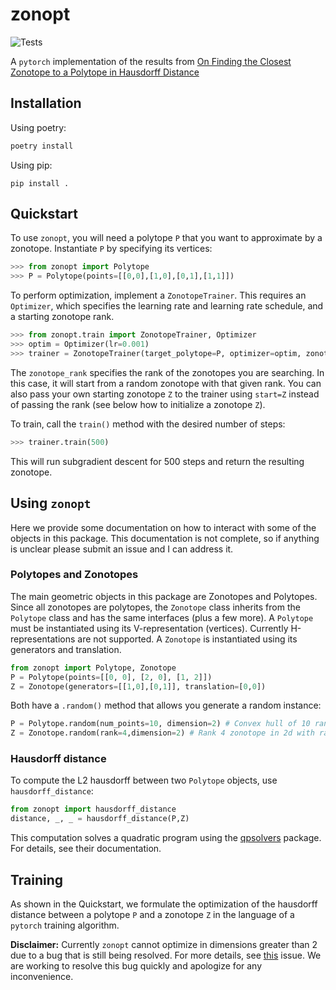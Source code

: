 # zonopt 

![Tests](https://github.com/geodavic/zonopt/actions/workflows/test.yml/badge.svg?event=push)

A `pytorch` implementation of the results from [On Finding the Closest Zonotope to a Polytope in Hausdorff Distance](https://arxiv.org/abs/2407.13125)

## Installation

Using poetry:
```bash
poetry install
```

Using pip:
```
pip install .
```

## Quickstart

To use `zonopt`, you will need a polytope `P` that you want to approximate by a zonotope. Instantiate `P` by specifying its vertices:

```python
>>> from zonopt import Polytope
>>> P = Polytope(points=[[0,0],[1,0],[0,1],[1,1]])
```

To perform optimization, implement a `ZonotopeTrainer`. This requires an `Optimizer`, which specifies the learning rate and learning rate schedule, and a starting zonotope rank.

```python
>>> from zonopt.train import ZonotopeTrainer, Optimizer
>>> optim = Optimizer(lr=0.001)
>>> trainer = ZonotopeTrainer(target_polytope=P, optimizer=optim, zonotope_rank=4)
```

The `zonotope_rank` specifies the rank of the zonotopes you are searching. In this case, it will start from a random zonotope with that given rank. You can also pass your own starting zonotope `Z` to the trainer using `start=Z` instead of passing the rank (see below how to initialize a zonotope `Z`). 

To train, call the `train()` method with the desired number of steps:

```python
>>> trainer.train(500)
```

This will run subgradient descent for 500 steps and return the resulting zonotope.


## Using `zonopt`

Here we provide some documentation on how to interact with some of the objects in this package. This documentation is not complete, so if anything is unclear please submit an issue and I can address it.

### Polytopes and Zonotopes

The main geometric objects in this package are Zonotopes and Polytopes. Since all zonotopes are polytopes, the `Zonotope` class inherits from the `Polytope` class and has the same interfaces (plus a few more). A `Polytope` must be instantiated using its V-representation (vertices). Currently H-representations are not supported. A `Zonotope` is instantiated using its generators and translation.

```python
from zonopt import Polytope, Zonotope
P = Polytope(points=[[0, 0], [2, 0], [1, 2]])
Z = Zonotope(generators=[[1,0],[0,1]], translation=[0,0])
```

Both have a `.random()` method that allows you generate a random instance:
```python
P = Polytope.random(num_points=10, dimension=2) # Convex hull of 10 random 2d points
Z = Zonotope.random(rank=4,dimension=2) # Rank 4 zonotope in 2d with random generators
```

### Hausdorff distance

To compute the L2 hausdorff between two `Polytope` objects, use `hausdorff_distance`:
```python
from zonopt import hausdorff_distance
distance, _, _ = hausdorff_distance(P,Z)
```
This computation solves a quadratic program using the [qpsolvers](http://github.com/qpsolvers/qpsolvers) package. For details, see their documentation.

## Training

As shown in the Quickstart, we formulate the optimization of the hausdorff distance between a polytope `P` and a zonotope `Z` in the language of a `pytorch` training algorithm. 

**Disclaimer:** Currently `zonopt` cannot optimize in dimensions greater than 2 due to a bug that is still being resolved. For more details, see [this](https://github.com/geodavic/zonopt/issues/1) issue. We are working to resolve this bug quickly and apologize for any inconvenience.
